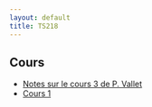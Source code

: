 ```yaml
---
layout: default
title: TS218
---
```



## Cours

 - [Notes sur le cours 3 de P. Vallet](/assets/cours/TS218/TS218-PV-C3.pdf)
 - [Cours 1](/assets/cours/TS218/TS218-C1.pdf)
